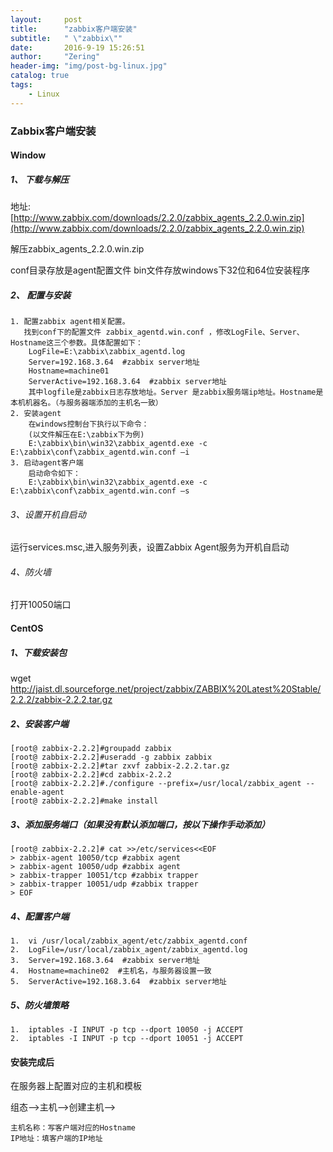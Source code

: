 ```yaml
---
layout:     post
title:      "zabbix客户端安装"
subtitle:   " \"zabbix\""
date:       2016-9-19 15:26:51 
author:     "Zering"
header-img: "img/post-bg-linux.jpg"
catalog: true
tags:
    - Linux
---
```


### Zabbix客户端安装

#### Window

##### 1、  下载与解压
地址: [http://www.zabbix.com/downloads/2.2.0/zabbix_agents_2.2.0.win.zip](http://www.zabbix.com/downloads/2.2.0/zabbix_agents_2.2.0.win.zip)

解压zabbix_agents_2.2.0.win.zip

conf目录存放是agent配置文件 bin文件存放windows下32位和64位安装程序
##### 2、  配置与安装

	1. 配置zabbix agent相关配置。
	   找到conf下的配置文件 zabbix_agentd.win.conf ，修改LogFile、Server、Hostname这三个参数。具体配置如下：
		LogFile=E:\zabbix\zabbix_agentd.log
		Server=192.168.3.64  #zabbix server地址
		Hostname=machine01 
		ServerActive=192.168.3.64  #zabbix server地址
		其中logfile是zabbix日志存放地址。Server 是zabbix服务端ip地址。Hostname是本机机器名。（与服务器端添加的主机名一致）
	2. 安装agent
		在windows控制台下执行以下命令：
		(以文件解压在E:\zabbix下为例)
		E:\zabbix\bin\win32\zabbix_agentd.exe -c E:\zabbix\conf\zabbix_agentd.win.conf –i 
	3. 启动agent客户端
		启动命令如下：
		E:\zabbix\bin\win32\zabbix_agentd.exe -c E:\zabbix\conf\zabbix_agentd.win.conf –s

###### 3、设置开机自启动
运行services.msc,进入服务列表，设置Zabbix Agent服务为开机自启动

###### 4、防火墙
打开10050端口

#### CentOS
##### 1、下载安装包

wget http://jaist.dl.sourceforge.net/project/zabbix/ZABBIX%20Latest%20Stable/2.2.2/zabbix-2.2.2.tar.gz

##### 2、安装客户端
	[root@ zabbix-2.2.2]#groupadd zabbix
	[root@ zabbix-2.2.2]#useradd -g zabbix zabbix
	[root@ zabbix-2.2.2]#tar zxvf zabbix-2.2.2.tar.gz
	[root@ zabbix-2.2.2]#cd zabbix-2.2.2
	[root@ zabbix-2.2.2]#./configure --prefix=/usr/local/zabbix_agent --enable-agent
	[root@ zabbix-2.2.2]#make install
##### 3、添加服务端口（如果没有默认添加端口，按以下操作手动添加）
	[root@ zabbix-2.2.2]# cat >>/etc/services<<EOF
	> zabbix-agent 10050/tcp #zabbix agent
	> zabbix-agent 10050/udp #zabbix agent
	> zabbix-trapper 10051/tcp #zabbix trapper
	> zabbix-trapper 10051/udp #zabbix trapper
	> EOF
##### 4、配置客户端
	1.	vi /usr/local/zabbix_agent/etc/zabbix_agentd.conf
	2.	LogFile=/usr/local/zabbix_agent/zabbix_agentd.log
	3.	Server=192.168.3.64  #zabbix server地址
	4.	Hostname=machine02  #主机名，与服务器设置一致
	5.	ServerActive=192.168.3.64  #zabbix server地址

##### 5、防火墙策略
	1.	iptables -I INPUT -p tcp --dport 10050 -j ACCEPT
	2.	iptables -I INPUT -p tcp --dport 10051 -j ACCEPT

#### 安装完成后
在服务器上配置对应的主机和模板

组态-->主机-->创建主机-->
	
	主机名称：写客户端对应的Hostname
	IP地址：填客户端的IP地址

